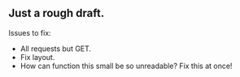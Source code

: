 ## Just a rough draft.

Issues to fix:

* All requests but GET.
* Fix layout.
* How can function this small be so unreadable? Fix this at once!